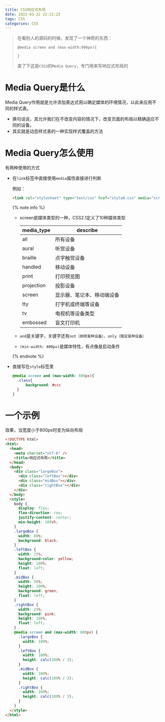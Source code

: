 ```yaml
---
title: CSS响应式布局
date: 2022-03-22 22:21:23
tags: CSS
categories: CSS
---
```


> 在看别人的源码的时候，发现了一个神奇的东西：
>
> ```
> @media screen and (max-width:996px){
> 
> }
> ```
>
> 查了下这是`CSS3`的`Media Query`，专门用来写响应式布局的

# Media Query是什么

Media Query作用就是允许添加表达式用以确定媒体的环境情况，以此来应用不同的样式表。

- 换句话说，其允许我们在不改变内容的情况下，改变页面的布局以精确适应不同的设备。
- 其实就是动态样式表的一种实现样式覆盖的方法 

# Media Query怎么使用

有两种使用的方式

- 在`link`标签中直接使用`media`属性直接进行判断

  例如：

  ```html
  <link rel="stylesheet" type="text/css" href="styleA.css" media="screen and (min-width: 400px)">
  ```

  {% note info %}

  - screen是媒体类型的一种，CSS2.1定义了10种媒体类型

    | media_type | describe                   |
    | ---------- | -------------------------- |
    | all        | 所有设备                   |
    | aural      | 听觉设备                   |
    | braille    | 点字触觉设备               |
    | handled    | 移动设备                   |
    | print      | 打印预览图                 |
    | projection | 投影设备                   |
    | screen     | 显示器、笔记本、移动端设备 |
    | tty        | 打字机或终端等设备         |
    | tv         | 电视机等设备类型           |
    | embossed   | 盲文打印机                 |

  - `and`是关键字，关键字还有`not（排除某种设备）`、`only（限定某种设备）`
  - `(min-width: 400px)`是媒体特性，有点像是启动条件

  {% endnote %}

- 直接写在`style`标签里

  ```css
  @media screen and (max-width: 600px){
  	.class{
  		background: #ccc
  	}
  }
  ```

# 一个示例

效果，当宽度小于800px时变为纵向布局

```html
<!DOCTYPE html>
<html>
  <head>
    <meta charset="utf-8" />
    <title>响应式布局</title>
  </head>
  <body>
    <div class="largeBox">
      <div class="leftBox"></div>
      <div class="midBox"></div>
      <div class="rightBox"></div>
    </div>
  </body>
  <style>
    body {
      display: flex;
      flex-direction: row;
      justify-content: center;
      min-height: 100vh;
    }
    .largeBox {
      width: 80%;
      background: black;
    }
    .leftBox {
      width: 25%;
      background-color: yellow;
      height: 100%;
      float: left;
    }
    .midBox {
      width: 50%;
      height: 100%;
      background: green;
      float: left;
    }
    .rightBox {
      width: 25%;
      background: pink;
      height: 100%;
      float: left;
    }
    @media screen and (max-width: 800px) {
      .largeBox {
        width: 100%;
      }
      .leftBox {
        width: 100%;
        height: calc(100% / 3);
      }
      .midBox {
        width: 100%;
        height: calc(100% / 3);
      }
      .rightBox {
        width: 100%;
        height: calc(100% / 3);
      }
    }
  </style>
</html>
```

